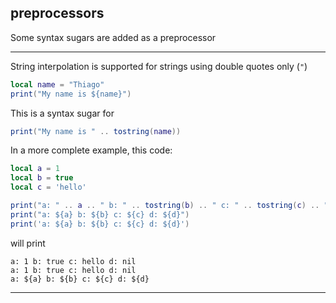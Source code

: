 ## preprocessors

Some syntax sugars are added as a preprocessor

---

String interpolation is supported for strings using double quotes only (`"`)

```lua
local name = "Thiago"
print("My name is ${name}")
```

This is a syntax sugar for

```lua
print("My name is " .. tostring(name))
```

In a more complete example, this code:

```lua
local a = 1
local b = true
local c = 'hello'

print("a: " .. a .. " b: " .. tostring(b) .. " c: " .. tostring(c) .. " d: " .. tostring(d))
print("a: ${a} b: ${b} c: ${c} d: ${d}")
print('a: ${a} b: ${b} c: ${c} d: ${d}')
```

will print

```
a: 1 b: true c: hello d: nil
a: 1 b: true c: hello d: nil
a: ${a} b: ${b} c: ${c} d: ${d}
```

---
